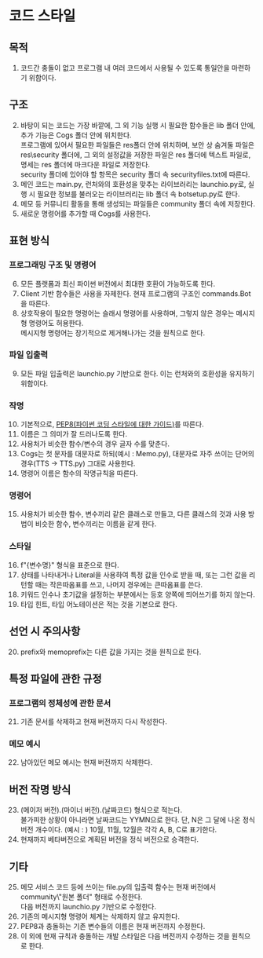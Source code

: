 # 코드 스타일

## 목적
1. 코드간 충돌이 없고 프로그램 내 여러 코드에서 사용될 수 있도록 통일안을 마련하기 위함이다. 

## 구조
2. 바탕이 되는 코드는 가장 바깥에, 그 외 기능 실행 시 필요한 함수들은 lib 폴더 안에, 추가 기능은 Cogs 폴더 안에 위치한다.\
  프로그램에 있어서 필요한 파일들은 res폴더 안에 위치하며, 보안 상 숨겨둘 파일은 res\\security 폴더에, 그 외의 설정값을 저장한 파일은 res 폴더에 텍스트 파일로, 명세는 res 폴더에 마크다운 파일로 저장한다. \
  security 폴더에 있어야 할 항목은 security 폴더 속 securityfiles.txt에 따른다. 
3. 메인 코드는 main.py, 런처와의 호환성을 맞추는 라이브러리는 launchio.py로, 실행 시 필요한 정보를 불러오는 라이브러리는 lib 폴더 속 botsetup.py로 한다. 
4. 메모 등 커뮤니티 활동을 통해 생성되는 파일들은 community 폴더 속에 저장한다. 
5. 새로운 명령어를 추가할 때 Cogs를 사용한다. 

## 표현 방식

### 프로그래밍 구조 및 명령어

6. 모든 플랫폼과 최신 파이썬 버전에서 최대한 호환이 가능하도록 한다. 
7. Client 기반 함수들은 사용을 자제한다. 현재 프로그램의 구조인 commands.Bot을 따른다. 
8. 상호작용이 필요한 명령어는 슬래시 명령어를 사용하며, 그렇지 않은 경우는 메시지형 명령어도 허용한다.\
  메시지형 명령어는 장기적으로 제거해나가는 것을 원칙으로 한다. 

### 파일 입출력
9. 모든 파일 입출력은 launchio.py 기반으로 한다. 이는 런처와의 호환성을 유지하기 위함이다. 

### 작명
10. 기본적으로, [PEP8(파이썬 코딩 스타일에 대한 가이드)](<https://peps.python.org/pep-0008/>)를 따른다. 
11. 이름은 그 의미가 잘 드러나도록 한다. 
12. 사용처가 비슷한 함수/변수의 경우 글자 수를 맞춘다. 
13. Cogs는 첫 문자를 대문자로 하되(예시 : Memo.py), 대문자로 자주 쓰이는 단어의 경우(TTS -> TTS.py) 그대로 사용한다. 
14. 명령어 이름은 함수의 작명규칙을 따른다. 

### 명령어
15. 사용처가 비슷한 함수, 변수끼리 같은 클래스로 만들고, 다른 클래스의 것과 사용 방법이 비슷한 함수, 변수끼리는 이름을 같게 한다. 

### 스타일
16. f"{변수명}" 형식을 표준으로 한다. 
17. 상태를 나타내거나 Literal을 사용하여 특정 값을 인수로 받을 때, 또는 그런 값을 리턴할 때는 작은따옴표를 쓰고, 나머지 경우에는 큰따옴표를 쓴다. 
18. 키워드 인수나 초기값을 설정하는 부분에서는 등호 양쪽에 띄어쓰기를 하지 않는다. 
19. 타입 힌트, 타입 어노테이션은 적는 것을 기본으로 한다. 

## 선언 시 주의사항
20. prefix와 memoprefix는 다른 값을 가지는 것을 원칙으로 한다. 

## 특정 파일에 관한 규정

### 프로그램의 정체성에 관한 문서
21. 기존 문서를 삭제하고 현재 버전까지 다시 작성한다. 

### 메모 예시
22. 남아있던 메모 예시는 현재 버전까지 삭제한다. 

## 버전 작명 방식
23. (메이저 버전).(마이너 버전).(날짜코드) 형식으로 적는다. \
  불가피한 상황이 아니라면 날짜코드는 YYMN으로 한다. 단, N은 그 달에 나온 정식 버전 개수이다. (예시 : )
  10월, 11월, 12월은 각각 A, B, C로 표기한다. 
24. 현재까지 베타버전으로 계획된 버전을 정식 버전으로 승격한다. 

## 기타
25. 메모 서비스 코드 등에 쓰이는 file.py의 입출력 함수는 현재 버전에서 community\\"원본 폴더" 형태로 수정한다.\
  다음 버전까지 launchio.py 기반으로 수정한다. 
26. 기존의 메시지형 명령어 체계는 삭제하지 않고 유지한다. 
27. PEP8과 충돌하는 기존 변수들의 이름은 현재 버전까지 수정한다. 
28. 이 외에 현재 규칙과 충돌하는 개발 스타일은 다음 버전까지 수정하는 것을 원칙으로 한다. 